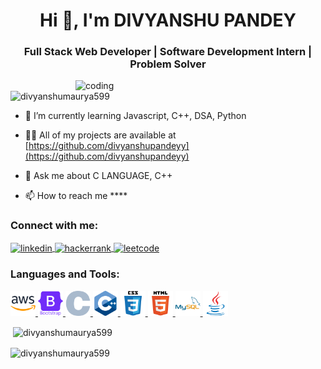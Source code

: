 <h1 align="center">Hi 👋, I'm DIVYANSHU PANDEY</h1>
<h3 align="center">Full Stack Web Developer | Software Development Intern | Problem Solver</h3>
<img align="right" alt="coding" width="400" src="gif.gif">

<p align="left"> <img src="https://komarev.com/ghpvc/?username=divyanshumaurya599&label=Profile%20views&color=0e75b6&style=flat" alt="divyanshumaurya599" /> </p>

- 🌱 I’m currently learning Javascript, C++, DSA, Python

- 👨‍💻 All of my projects are available at [https://github.com/divyanshupandeyy](https://github.com/divyanshupandeyy)

- 💬 Ask me about C LANGUAGE, C++

- 📫 How to reach me ****

<h3 align="left">Connect with me:</h3>
<p align="left">
  <a href="https://www.linkedin.com/in/divyanshu-maurya-0a3b22253/" target="blank">
    <img align="center" src="https://raw.githubusercontent.com/rahuldkjain/github-profile-readme-generator/master/src/images/icons/Social/linked-in-alt.svg" alt="linkedin" height="30" width="40" />
  </a>
  <a href="https://www.hackerrank.com/profile/divyanshumaurya3" target="blank">
    <img align="center" src="https://raw.githubusercontent.com/rahuldkjain/github-profile-readme-generator/master/src/images/icons/Social/hackerrank.svg" alt="hackerrank" height="30" width="40" />
  </a>
  <a href="https://leetcode.com/u/Divyanshu_maurya1/" target="blank">
  <img align="center" src="https://upload.wikimedia.org/wikipedia/commons/1/19/LeetCode_logo_black.png" alt="leetcode" width="40" height="30" />
</a>
</p>

<h3 align="left">Languages and Tools:</h3>
<p align="left">
  <a href="https://aws.amazon.com" target="_blank" rel="noreferrer"> <img src="https://raw.githubusercontent.com/devicons/devicon/master/icons/amazonwebservices/amazonwebservices-original-wordmark.svg" alt="aws" width="40" height="40"/> </a>
  <a href="https://getbootstrap.com" target="_blank" rel="noreferrer"> <img src="https://raw.githubusercontent.com/devicons/devicon/master/icons/bootstrap/bootstrap-plain-wordmark.svg" alt="bootstrap" width="40" height="40"/> </a>
  <a href="https://www.cprogramming.com/" target="_blank" rel="noreferrer"> <img src="https://raw.githubusercontent.com/devicons/devicon/master/icons/c/c-original.svg" alt="c" width="40" height="40"/> </a>
  <a href="https://www.w3schools.com/cpp/" target="_blank" rel="noreferrer"> <img src="https://raw.githubusercontent.com/devicons/devicon/master/icons/cplusplus/cplusplus-original.svg" alt="cplusplus" width="40" height="40"/> </a>
  <a href="https://www.w3schools.com/css/" target="_blank" rel="noreferrer"> <img src="https://raw.githubusercontent.com/devicons/devicon/master/icons/css3/css3-original-wordmark.svg" alt="css3" width="40" height="40"/> </a>
  <a href="https://www.w3.org/html/" target="_blank" rel="noreferrer"> <img src="https://raw.githubusercontent.com/devicons/devicon/master/icons/html5/html5-original-wordmark.svg" alt="html5" width="40" height="40"/> </a>
  <a href="https://www.mysql.com/" target="_blank" rel="noreferrer"> <img src="https://raw.githubusercontent.com/devicons/devicon/master/icons/mysql/mysql-original-wordmark.svg" alt="mysql" width="40" height="40"/> </a>
  <a href="https://www.java.com/" target="_blank" rel="noreferrer"> <img src="https://raw.githubusercontent.com/devicons/devicon/master/icons/java/java-original.svg" alt="java" width="40" height="40"/> </a>
</p>

<p>&nbsp;<img align="center" src="https://github-readme-stats.vercel.app/api?username=divyanshumaurya599&show_icons=true&locale=en" alt="divyanshumaurya599" /></p>

<p><img align="center" src="https://github-readme-streak-stats.herokuapp.com/?user=divyanshumaurya599&" alt="divyanshumaurya599" /></p>
